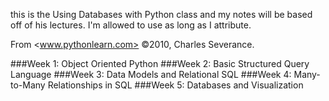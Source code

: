this is the Using Databases with Python class and my notes will be based off of his lectures. I'm allowed to use as long as I attribute.

From <www.pythonlearn.com> ©2010, Charles Severance.

###Week 1: Object Oriented Python
###Week 2: Basic Structured Query Language
###Week 3: Data Models and Relational SQL
###Week 4: Many-to-Many Relationships in SQL
###Week 5: Databases and Visualization
